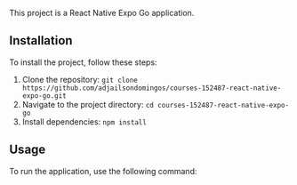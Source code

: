 This project is a React Native Expo Go application.

## Installation

To install the project, follow these steps:

1. Clone the repository: `git clone https://github.com/adjailsondomingos/courses-152487-react-native-expo-go.git`
2. Navigate to the project directory: `cd courses-152487-react-native-expo-go`
3. Install dependencies: `npm install`

## Usage

To run the application, use the following command:

